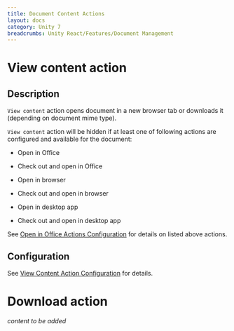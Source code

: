```yaml
---
title: Document Content Actions
layout: docs
category: Unity 7
breadcrumbs: Unity React/Features/Document Management
---
```

# View content action

## Description

`View content` action opens document in a new browser tab or downloads it (depending on document mime type). 

`View content` action will be hidden if at least one of following actions are configured and available for the document:

- Open in Office

- Check out and open in Office

- Open in browser

- Check out and open in browser

- Open in desktop app

- Check out and open in desktop app 

See [Open in Office Actions Configuration](../../configuration/actions/open-in-office.md) for details on listed above 
actions.

## Configuration

See [View Content Action Configuration](../../configuration/actions/view-content.md) for details.

# Download action

*content to be added*